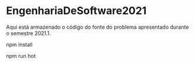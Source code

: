 # EngenhariaDeSoftware2021
Aqui está armazenado o código do fonte do problema apresentado durante o semestre 2021.1.


npm install

npm run hot

